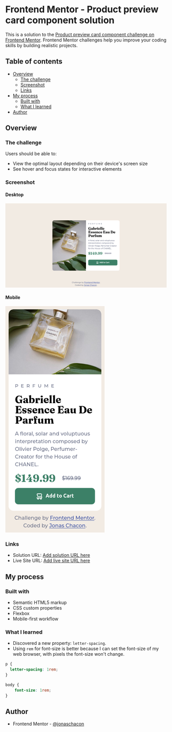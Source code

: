 # Frontend Mentor - Product preview card component solution

This is a solution to the [Product preview card component challenge on Frontend Mentor](https://www.frontendmentor.io/challenges/product-preview-card-component-GO7UmttRfa). Frontend Mentor challenges help you improve your coding skills by building realistic projects.

## Table of contents

- [Overview](#overview)
  - [The challenge](#the-challenge)
  - [Screenshot](#screenshot)
  - [Links](#links)
- [My process](#my-process)
  - [Built with](#built-with)
  - [What I learned](#what-i-learned)
- [Author](#author)

## Overview

### The challenge

Users should be able to:

- View the optimal layout depending on their device's screen size
- See hover and focus states for interactive elements

### Screenshot

#### Desktop

![product information](desktop.png)

#### Mobile

![product information](mobile.png)

### Links

- Solution URL: [Add solution URL here](https://your-solution-url.com)
- Live Site URL: [Add live site URL here](https://jonaschacon.github.io/product-preview-card-component-main/)

## My process

### Built with

- Semantic HTML5 markup
- CSS custom properties
- Flexbox
- Mobile-first workflow

### What I learned

- Discovered a new property: `letter-spacing`.
- Using `rem` for font-size is better because I can set the font-size of my web browser, with pixels the font-size won't change.

```css
p {
  letter-spacing: 1rem;
}
```

```css
body {
    font-size: 1rem;
}
```

## Author

- Frontend Mentor - [@jonaschacon](https://www.frontendmentor.io/profile/jonaschacon)
